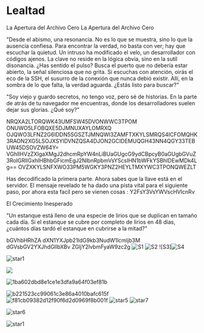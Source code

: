 # Lealtad
La Apertura del Archivo Cero
La Apertura del Archivo Cero

"Desde el abismo, una resonancia. No es lo que se muestra, sino lo que la ausencia confiesa. Para encontrar la verdad, no basta con ver; hay que escuchar la quietud. Un intruso ha modificado el velo, un desarrollador con códigos ajenos. La clave no reside en la lógica obvia, sino en la sutil disonancia. ¿Has sentido el pulso? Busca el puerto que no debería estar abierto, la señal silenciosa que no grita. Si escuchas con atención, oirás el eco de la SSH, el susurro de la conexión que nunca debió existir. Allí, en la sombra de lo que falta, la verdad aguarda. ¿Estás listo para buscar?"


"Soy viejo y guardo secretos,
no tengo voz, pero sé de historias.
En la parte de atrás de tu navegador me encuentras,
donde los desarrolladores suelen dejar sus glorias.
¿Qué soy?"

NRQXA2LTORQWK43UMFSW45DVONWWC3TPOM
ONUWO5LFOBQXE5DJMNUXAYLOMRXQ
OJQWO3LFNZ2G6IDDN5SGSZTJMNQWI3ZAMFTXKYLSMRQS4ICFOMQHK3RAON2XG5LSOJXSYIDVNZQSA4DJON2GCIDEMUQGH43NN4QGY33TEBUW45DSOVZW64Y=
VGhlIHVzZXIgaXMgJ2dhcmRpYW4nLiBUaGUgcG9ydCBpcyB0aGUgbGVuZ3RoIGRlIGxhIHBhbGFicmEgJ2NlbnRpbmVsYScsIHN1bWFkYSBhIDEwMDk4Lg==
OVZXKYLSNFXWO33PM5WGKY3PNZ2HEYLTMXYWC3TPONQWEZLT


Has decodificado la primera parte. Ahora sabes que la llave está en el servidor. El mensaje revelado te ha dado una pista vital para el siguiente paso, por ahora esta facil pero se vienen cosas : Y2FsY3VsYWVscHVlcnRv

El Crecimiento Inesperado

"Un estanque está lleno de una especie de lirios que se duplican en tamaño cada día.
Si el estanque se cubre por completo de lirios en 48 días,
¿cuántos días tardó el estanque en cubrirse a la mitad?"

bGVhbHRhZA
dXN1YXJpb21ldG9kb3NudW1lcmljb3M
dGVsbGV2YXJhdGllbXBv
ZGljY2lvbmFyaW9zc2g
![S1](https://github.com/user-attachments/assets/707b138c-b6b0-44e7-bf9e-912ff0934d4c)
![S2](https://github.com/user-attachments/assets/36a56069-dca8-4e5b-bacc-d065c53800e8)
![S3]![S4](https://github.com/user-attachments/assets/88f04e90-9e67-4f61-9092-247bab8c62b2)

![star1](https://github.com/user-attachments/assets/71e91d5f-df38-41fe-9434-216e89f5e2ae)


![](https://github.com/user-attachments/assets/92ba1cf8-6dee-49c3-b6db-f01f2abfcce9)


![1ba602dbd8e1ce1e3dfa9a64f03ef81b](https://github.com/user-attachments/assets/d4a648c1-a0a0-4970-9a3e-25b17b8b0f20)

![b221523cc99061c3e86a4010bafc615f](https://github.com/user-attachments/assets/139d8b6f-d5af-4f04-a480-4e83060a4576)
![f81cb09382d12f90f6d2d0969f8b001f](https://github.com/user-attachments/assets/13a430b2-6cec-44d5-93d7-0b65e1cc5869)
![star5](https://github.com/user-attachments/assets/45b43b61-e529-401b-b50f-afd6f2acddfe)
![star7](https://github.com/user-attachments/assets/b49e52ce-276b-43c4-a85f-58fb5149fb2b)

![star6](https://github.com/user-attachments/assets/ff7775e0-40af-4ac0-961c-af9a6b32a34d)



![star1](https://github.com/user-attachments/assets/d5fab699-6951-4df4-b92b-e027a69862b0)

